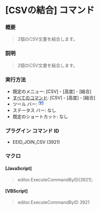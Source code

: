 # \[CSVの結合\] コマンド

### 概要

> 2個のCSV文書を結合します。

### 説明

> 2個のCSV文書を結合します。

### 実行方法

- 既定のメニュー: \[CSV\] - \[高度\] - \[結合\]
- [すべてのコマンド](../../glossary/allcommands): \[CSV\] - \[高度\] - \[結合\]
- ツール バー: ![](../../images/join_csv.png)
- ステータス バー: なし
- 既定のショートカット: なし

### プラグイン コマンド ID

- EEID\_JOIN\_CSV (3921)

### マクロ

#### \[JavaScript\]

> editor.ExecuteCommandByID(3921);

#### \[VBScript\]

> editor.ExecuteCommandByID 3921
